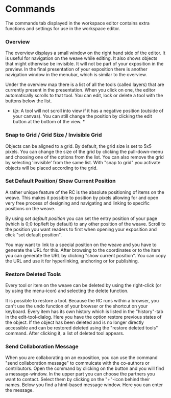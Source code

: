 # Commands 

The commands tab displayed in the workspace editor contains extra
functions and settings for use in the workspace editor.

### Overview

The overview displays a small window on the right hand side of the
editor. It is useful for navigation on the weave while editing. It
also shows objects that might otherwise be invisible. It will not be
part of your exposition in the preview. In the final presentation of
your exposition there is another navigation window in the menubar,
which is similar to the overview.

Under the overview map there is a list of all the tools (called
layers) that are currently present in the presentation.  When you
click on one, the editor automatically scrolls to that tool. You can
edit, lock or delete a tool with the buttons below the list.

* _tip_: A tool will not scroll into view if it has a negative
  position (outside of your canvas). You can still change the position
  by clicking the edit button at the bottom of the view. *

### Snap to Grid / Grid Size / Invisible Grid

Objects can be aligned to a grid. By default, the grid size is set to
5x5 pixels. You can change the size of the grid by clicking the
pull-down-menu and choosing one of the options from the list. You can
also remove the grid by selecting 'invisible' from the same list.
With "snap to grid" you activate objects will be placed according to
the grid. 

### Set Default Position/ Show Current Position

A rather unique feature of the RC is the absolute positioning of items
on the weave. This makes it possible to position by pixels allowing
for and open very free process of designing and navigating and linking
to specific positions on the weave.

By using _set default position_ you can set the entry position of
your page (which is 0;0 top/left by default) to any other position of
the weave. Scroll to the position you want readers to first when opening your exposition
and click "set default position".

You may want to link to a special position on the weave and you have
to generate the URL for this. After browsing to the coordinates or to
the item you can generate the URL by clicking "show current
position". You can copy the URL and use it for hyperlinking, anchoring
or for publishing.

### Restore Deleted Tools

Every tool or item on the weave can be deleted by using the right-click
(or by using the menu-icon) and selecting the delete function.

It is possible to restore a tool. Because the RC runs within a
browser, you can't use the undo function of your browser or the
shortcut on your keyboard. Every item has its own history which is
listed in the "history"-tab in the edit-tool-dialog. Here you have the
option restore previous states of the object. If the object has been
deleted and is no longer directly accessible and can be restored
deleted using the "restore deleted tools" command. After clicking it,
a list of deleted tool appears. 

### Send Collaboration Message

When you are collaborating on an exposition, you can use the command
"send collaboration message" to commuicate with the co-authors or
contributors. Open the command by clicking on the button and you will
find a message-window. In the upper part you can choose the partners
you want to contact. Select them by clicking on the "+"-icon behind their
names. Below you find a html-based message window. Here you can enter the
message. 




